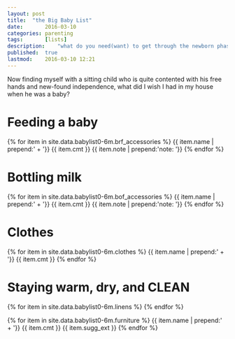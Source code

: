```yaml
---
layout: post
title: 	"the Big Baby List"
date:		2016-03-10
categories:	parenting
tags:		[lists]
description: 	"what do you need(want) to get through the newborn phase?"
published:	true
lastmod:	2016-03-10 12:21
---
```

Now finding myself with a sitting child who is quite contented with his free hands and new-found independence, what did I wish I had in my house when he was a baby?

# Feeding a baby #
{% for item in site.data.babylist0-6m.brf_accessories %}
	{{ item.name | prepend:' + '}}
	{{ item.cmt }}
	{{ item.note | prepend:'note: '}}
{% endfor %}

# Bottling milk #
{% for item in site.data.babylist0-6m.bof_accessories %}
	{{ item.name | prepend:' + '}}
	{{ item.cmt }}
	{{ item.note | prepend:'note: '}}
{% endfor %}

# Clothes #
{% for item in site.data.babylist0-6m.clothes %}
	{{ item.name | prepend:' + '}}
	{{ item.cmt }}
{% endfor %}

# Staying warm, dry, and CLEAN #
{% for item in site.data.babylist0-6m.linens %}
{% endfor %}

{% for item in site.data.babylist0-6m.furniture %}
{{ item.name | prepend:' + '}}
{{ item.cmt }}
{{ item.sugg_ext }}
{% endfor %}
